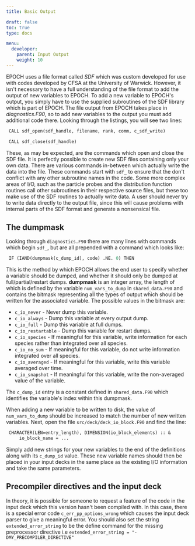 ```yaml
---
title: Basic Output

draft: false
toc: true
type: docs

menu:
  developer:
    parent: Input Output
    weight: 10
---
```


EPOCH uses a file format called _SDF_ which was custom developed for use
with codes developed by CFSA at the University of Warwick. However, it isn't necessary 
to have a full understanding of the file format
to add the output of new variables to EPOCH. To add a new variable to
EPOCH's output, you simply have to use the supplied subroutines of the SDF
library which is part of EPOCH. The file output from EPOCH takes place in
_diagnostics.F90_, so to add new variables to the output you must
add additional code there. Looking through the listings, you will see two lines:
 ```perl
  CALL sdf_open(sdf_handle, filename, rank, comm, c_sdf_write)

  CALL sdf_close(sdf_handle)
 ```

These, as may be expected, are the commands which open and close the SDF file.
It is perfectly possible to create new SDF files containing only your own data.
There are various commands in-between which actually write the data into the
file. These commands start with `sdf_` to ensure that the don't
conflict with any other subroutine names in the code.
Some more complex areas of I/O, such as the particle probes
and the distribution function routines call other subroutines in their
respective source files, but these too make use of the SDF routines to actually
write data. A user should never try to write data directly to the output file,
since this will cause problems with internal parts of the SDF format and
generate a nonsensical file.

## The dumpmask

Looking through `diagnostics.F90` there are many lines with commands which
begin `sdf_`, but are all prepended with a command which looks
like:
 ```perl
  IF (IAND(dumpmask(c_dump_id), code) .NE. 0) THEN
 ```
This is the method by which EPOCH allows the end user to specify whether a
variable should be dumped, and whether it should only be dumped at
full/partial/restart dumps. **dumpmask** is an integer array, the length of
which is defined by the variable `num_vars_to_dump` in
`shared_data.F90` and contains the bitmask representing all the
types of output which should be written for the associated variable. The
possible values in the bitmask are:

 
-  `c_io_never` - Never dump this variable.
-  `c_io_always` - Dump this variable at every output dump.
-  `c_io_full` - Dump this variable at full dumps.
-  `c_io_restartable` - Dump this variable for restart dumps.
-  `c_io_species` - If meaningful for this variable, write
  information for each species rather than integrated over all species.
-  `c_io_no_sum` - If meaningful for this variable, do not
  write information integrated over all species.
-  `c_io_averaged` - If meaningful for this variable, write
  this variable averaged over time.
-  `c_io_snapshot` - If meaningful for this variable, write
  the non-averaged value of the variable.
  

The `c_dump_id` entry is a constant defined in
`shared_data.F90` which identifies the variable's index within
this dumpmask.

When adding a new variable to be written to disk, the value of
`num_vars_to_dump` should be increased to match the number of new
written variables. Next, open the file `src/deck/deck_io_block.F90`
and find the line:
 ```perl
  CHARACTER(LEN=entry_length), DIMENSION(io_block_elements) :: &
      io_block_name = ...
 ```

Simply add new strings for your new variables to the end of the
definitions along with its `c_dump_id` value. These new variable
names should then be placed in your input decks
in the same place as the existing I/O information and take the same parameters.

## Precompiler directives and the input deck
In theory, it is possible for someone to request a feature of the code in the
input deck which this version hasn't been compiled with. In this
case, there is a special error code `c_err_pp_options_wrong`
which causes the input deck parser to give a meaningful error. You should also
set the string `extended_error_string` to be the define
command for the missing preprocessor directive i.e
`extended_error_string = "-DMY_PRECOMPILER_DIRECTIVE"`
